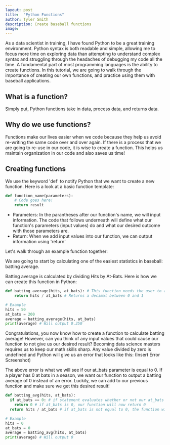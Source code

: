 ```yaml
---
layout: post
title:  "Python Functions"
author: Tyler Smith
description: Create baseball functions
image:
--- 
```

As a data scientist in training, I have found Python to be a great training environment. Python syntax is both readable and simple, allowing me to focus more time on exploring data than attempting to understand complex syntax and struggling through the headaches of debugging my code all the time. A fundamental part of most programming languages is the ability to create functions. In this tutorial, we are going to walk through the importance of creating our own functions, and practice using them with baseball applications.

<h2>What is a function?</h2>

Simply put, Python functions take in data, process data, and returns data.

<h2>Why do we use functions?</h2>

Functions make our lives easier when we code because they help us avoid re-writing the same code over and over again. If there is a process that we are going to re-use in our code, it is wise to create a function. This helps us maintain organization in our code and also saves us time!

<h2>Creating functions</h2>

We use the keyword 'def' to notify Python that we want to create a new function. Here is a look at a basic function template:

```python
def function_name(parameters):
    # Code goes here!
    return result
```

* Parameters: In the parantheses after our function's name, we will input information. The code that follows underneath will define what our function's parameters (input values) do and what our desired outcome with those parameters are.
* Return: When we add input values into our function, we can output information using 'return'

Let's walk through an example function together:

We are going to start by calculating one of the easiest statistics in baseball: batting average.

Batting average is calculated by dividing Hits by At-Bats. Here is how we can create this function in Python:

```python
def batting_average(hits, at_bats): # This function needs the user to add 2 parameters: hits and at_bats
    return hits / at_bats # Returns a decimal between 0 and 1

# Example
hits = 50
at_bats = 200
average = batting_average(hits, at_bats)
print(average) # Will output 0.250
```

Congratulations, you now know how to create a function to calculate batting average! However, can you think of any input values that could cause our function to not give us our desired result? Becoming data science masters requires us to keep our math skills sharp. Any value divided by zero is undefined and Python will give us an error that looks like this:
(Insert Error Screenshot)

The above error is what we will see if our at_bats parameter is equal to 0. If a player has 0 at bats in a season, we want our function to output a batting average of 0 instead of an error. Luckily, we can add to our previous function and make sure we get this desired result!

```python
def batting_avg(hits, at_bats):
  if at_bats == 0: # if statement evaluates whether or not our at_bats input value is 0
    return 0 # if at_bats is 0, our function will now return 0
  return hits / at_bats # if at_bats is not equal to 0, the function will calculate the decimal of hits / at_bats

# Example
hits = 0
at_bats = 0
average = batting_avg(hits, at_bats)
print(average) # Will output 0
```




